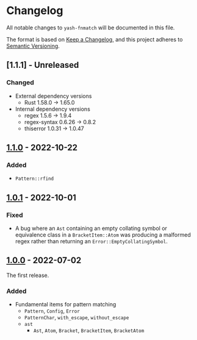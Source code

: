 # Changelog

All notable changes to `yash-fnmatch` will be documented in this file.

The format is based on [Keep a Changelog](https://keepachangelog.com/en/1.1.0/),
and this project adheres to [Semantic Versioning](https://semver.org/spec/v2.0.0.html).

## [1.1.1] - Unreleased

### Changed

- External dependency versions
    - Rust 1.58.0 → 1.65.0
- Internal dependency versions
    - regex 1.5.6 → 1.9.4
    - regex-syntax 0.6.26 → 0.8.2
    - thiserror 1.0.31 → 1.0.47

## [1.1.0] - 2022-10-22

### Added

- `Pattern::rfind`

## [1.0.1] - 2022-10-01

### Fixed

- A bug where an `Ast` containing an empty collating symbol or equivalence class
  in a `BracketItem::Atom` was producing a malformed regex rather than returning
  an `Error::EmptyCollatingSymbol`.

## [1.0.0] - 2022-07-02

The first release.

### Added

- Fundamental items for pattern matching
    - `Pattern`, `Config`, `Error`
    - `PatternChar`, `with_escape`, `without_escape`
    - `ast`
        - `Ast`, `Atom`, `Bracket`, `BracketItem`, `BracketAtom`

[1.1.0]: https://github.com/magicant/yash-rs/releases/tag/yash-fnmatch-1.1.0
[1.0.1]: https://github.com/magicant/yash-rs/releases/tag/yash-fnmatch-1.0.1
[1.0.0]: https://github.com/magicant/yash-rs/releases/tag/yash-fnmatch-1.0.0
